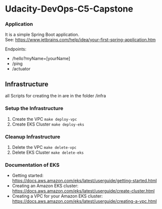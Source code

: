 # Udacity-DevOps-C5-Capstone

### Application

It is a simple Spring Boot application.  
See: https://www.jetbrains.com/help/idea/your-first-spring-application.htm

Endpoints:
- /hello?myName=[yourName]
- /ping
- /actuator

## Infrastructure 
all Scripts for creating the in are in the folder /infra  


### Setup the Infrastructure
1. Create the VPC `make deploy-vpc`  
2. Create EKS Cluster `make deploy-eks`


### Cleanup Infrastructure

1. Delete the VPC `make delete-vpc`
2. Delete EKS Cluster `make delete-eks`

### Documentation of EKS
- Getting started: https://docs.aws.amazon.com/eks/latest/userguide/getting-started.html
- Creating an Amazon EKS cluster: https://docs.aws.amazon.com/eks/latest/userguide/create-cluster.html
- Creating a VPC for your Amazon EKS cluster: https://docs.aws.amazon.com/eks/latest/userguide/creating-a-vpc.html


